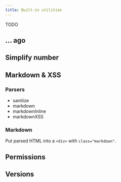 ```yaml
---
title: Built-in utilities
---
```


TODO

## ... ago

## Simplify number

## Markdown & XSS

### Parsers

-   sanitize
-   markdown
-   markdownInline
-   markdownXSS

### Markdown

Put parsed HTML into a `<div>` with `class="markdown"`.

## Permissions

## Versions
